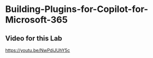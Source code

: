 # Building-Plugins-for-Copilot-for-Microsoft-365

## Video for this Lab
https://youtu.be/NwPdiJUhY5c
